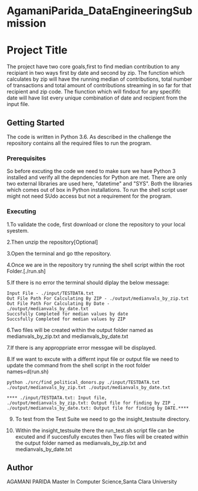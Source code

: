 # AgamaniParida_DataEngineeringSubmission

# Project Title

The project have two core goals,first to find median contribution to any recipiant in two ways first by date and second by zip.
The function which calculates by zip will have  the running median of contributions, total number of transactions and total amount of contributions streaming in so far for that recipient and zip code. The fiunction which will findout for any specififc date will have list every unique combination of date and recipient from the input file.

## Getting Started
The code is written in Python 3.6. 
As described in the challenge the repository contains all the required files to run the program. 

### Prerequisites

So before excuting the code we need to make sure we have Python 3 installed and verify all the depndencies for Python are met. 
There are only two external libraries are used here, "datetime" and "SYS". Both the libraries which comes out of box in Python installations. To run the shell script user might not need SUdo access but not a requirement for the program. 

### Executing

1.To validate the code, first download or clone the repository to your local syestem.

2.Then unzip the repository[Optional]

3.Open the terminal and go tthe repository.

4.Once we are in the repository try running the shell script within the root Folder.[./run.sh]

5.If there is no error the terminal should diplay the below message:

    Input File - ./input/TESTDATA.txt
    Out File Path For Calculating By ZIP - ./output/medianvals_by_zip.txt
    Out File Path For Calculating By Date - ./output/medianvals_by_date.txt
    Succsfully Completed for median values by date
    Succsfully Completed for median values by ZIP
    
6.Two files will be created within the output folder named as medianvals_by_zip.txt and medianvals_by_date.txt
    
7.If there is any approppriate error messgae will be displayed.

8.If we want to excute with a differnt input file or output file we need to update the command from the shell script in the root folder names=d(run.sh)

    python ./src/find_political_donors.py ./input/TESTDATA.txt ./output/medianvals_by_zip.txt ./output/medianvals_by_date.txt

    **** ./input/TESTDATA.txt: Input file, 
    ./output/medianvals_by_zip.txt: Output file for finding by ZIP ,          
    ./output/medianvals_by_date.txt: Output file for finding by DATE.****
    
9. To test from the Test Suite we need to go the insight_testsuite directory.

10. Within the insight_testsuite there the run_test.sh script file can be excuted and if succesfully excutes then Two files will be created within the output folder named as medianvals_by_zip.txt and medianvals_by_date.txt

## Author

AGAMANI PARIDA
Master In Computer Science,Santa Clara University
